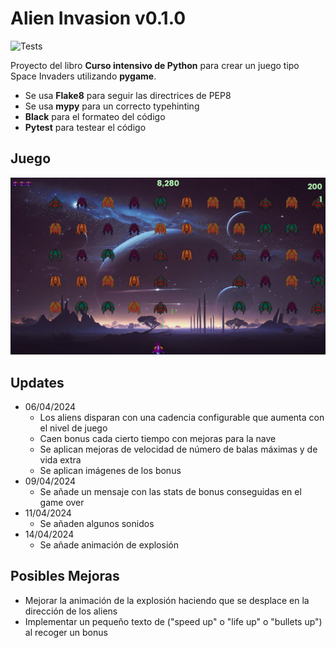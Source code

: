 # Alien Invasion v0.1.0
![Tests](https://github.com/sertemo/AlienInvasion/actions/workflows/tests.yml/badge.svg)

Proyecto del libro **Curso intensivo de Python** para crear un juego tipo Space Invaders utilizando **pygame**.
- Se usa **Flake8** para seguir las directrices de PEP8
- Se usa **mypy** para un correcto typehinting
- **Black** para el formateo del código
- **Pytest** para testear el código

## Juego
![alt text](<alieninvasion/images/alieninvasion.png>)

## Updates
- 06/04/2024
    - Los aliens disparan con una cadencia configurable que aumenta con el nivel de juego
    - Caen bonus cada cierto tiempo con mejoras para la nave
    - Se aplican mejoras de velocidad de número de balas máximas y de vida extra
    - Se aplican imágenes de los bonus
- 09/04/2024
    - Se añade un mensaje con las stats de bonus conseguidas en el game over
- 11/04/2024
    - Se añaden algunos sonidos
- 14/04/2024
    - Se añade animación de explosión

## Posibles Mejoras
- Mejorar la animación de la explosión haciendo que se desplace en la dirección de los aliens
- Implementar un pequeño texto de ("speed up" o "life up" o "bullets up") al recoger un bonus